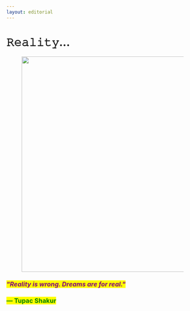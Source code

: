 ```yaml
---
layout: editorial
---
```


# 𝚁𝚎𝚊𝚕𝚒𝚝𝚢...

<figure><img src="../../../../.gitbook/assets/pexels-btgl-♡-8699470.jpg" alt="" width="563"><figcaption></figcaption></figure>

### _<mark style="color:purple;">"Reality is wrong. Dreams are for real."</mark>_

### <mark style="color:green;">**― Tupac Shakur**</mark>
